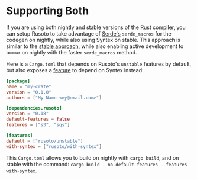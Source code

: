 # Supporting Both

If you are using both nightly and stable versions of the Rust compiler, you can
setup Rusoto to take advantage of [Serde's][serde] `serde_macros` for the
codegen on nightly, while also using Syntex on stable. This approach is similar
to the [stable approach][stable-approach], while also enabling active
development to occur on nightly with the faster `serde_macros` method.

Here is a `Cargo.toml` that depends on Rusoto's `unstable` features by default,
but also exposes a [feature][cargo-feature] to depend on Syntex instead:

```toml
[package]
name = "my-crate"
version = "0.1.0"
authors = ["My Name <my@email.com>"]

[dependencies.rusoto]
version = "0.18"
default-features = false
features = ["s3", "sqs"]

[features]
default = ["rusoto/unstable"]
with-syntex = ["rusoto/with-syntex"]
```

This `Cargo.toml` allows you to build on nightly with `cargo build`, and on
stable with the command:
`cargo build --no-default-features --features with-syntex`.

[cargo-feature]: http://doc.crates.io/manifest.html#the-features-section
[serde]: https://github.com/serde-rs/serde
[stable-approach]: https://rusoto.github.io/setup-stable.html
